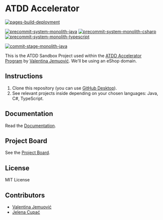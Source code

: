 # ATDD Accelerator

[![pages-build-deployment](https://github.com/optivem/atdd-accelerator/actions/workflows/pages/pages-build-deployment/badge.svg)](https://github.com/optivem/atdd-accelerator/actions/workflows/pages/pages-build-deployment)

[![precommit-system-monolith-java](https://github.com/optivem/atdd-accelerator/actions/workflows/precommit-system-monolith-java.yml/badge.svg)](https://github.com/optivem/atdd-accelerator/actions/workflows/precommit-system-monolith-java.yml)
[![precommit-system-monolith-csharp](https://github.com/optivem/atdd-accelerator/actions/workflows/precommit-system-monolith-csharp.yml/badge.svg)](https://github.com/optivem/atdd-accelerator/actions/workflows/precommit-system-monolith-csharp.yml)
[![precommit-system-monolith-typescript](https://github.com/optivem/atdd-accelerator/actions/workflows/precommit-system-monolith-typescript.yml/badge.svg)](https://github.com/optivem/atdd-accelerator/actions/workflows/precommit-system-monolith-typescript.yml)

[![commit-stage-monolith-java](https://github.com/optivem/atdd-accelerator/actions/workflows/commit-stage-monolith-java.yml/badge.svg)](https://github.com/optivem/atdd-accelerator/actions/workflows/commit-stage-monolith-java.yml)


This is the ATDD Sandbox Project used within the [ATDD Accelerator Program](https://atdd-accelerator.optivem.com/) by [Valentina Jemuović](https://www.linkedin.com/in/valentinajemuovic/). We'll be using an eShop domain.

## Instructions

1. Clone this repository (you can use [GitHub Desktop](https://desktop.github.com/download/)).
2. See relevant projects inside depending on your chosen languages: Java, C#, TypeScript.

## Documentation

Read the [Documentation](https://optivem.github.io/atdd-accelerator/).

## Project Board

See the [Project Board](https://github.com/orgs/optivem/projects/3/views/1).

## License

MIT License

## Contributors

- [Valentina Jemuović](https://www.linkedin.com/in/valentinajemuovic/)
- [Jelena Cupać](https://www.linkedin.com/in/jelenacupac/)
